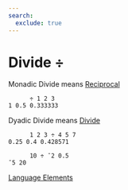 ```yaml
---
search:
  exclude: true
---
```

<h1 class="heading"><span class="name">Divide</span> <span class="command">÷</span></h1>

Monadic Divide means
[Reciprocal](../primitive-functions/reciprocal.md)
```apl
      ÷ 1 2 3
1 0.5 0.333333

```

Dyadic Divide means
[Divide](../primitive-functions/divide.md)
```apl
      1 2 3 ÷ 4 5 7
0.25 0.4 0.428571

      10 ÷ ¯2 0.5
¯5 20

```
[Language Elements](./language-elements.md)


